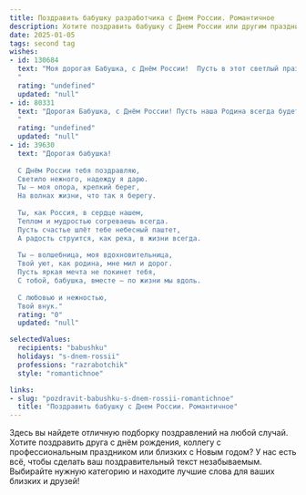 ```yaml
---
title: Поздравить бабушку разработчика с Днем России. Романтичное
description: Хотите поздравить бабушку с Днем России или другим праздником? Наш ИИ создаст незабываемое поздравление, а вы обязательно выделитесь среди других.  
date: 2025-01-05
tags: second tag
wishes:
- id: 130684
  text: "Моя дорогая Бабушка, с Днём России!  Пусть в этот светлый праздник, подобно бескрайним просторам нашей родины, ваша душа будет полна радости и любви, а сердце – спокойствием и умиротворением.  Пусть каждый миг дарит вам моменты счастья, согретые теплом солнечных лучей и нежностью родных сердец.  Я люблю Вас!
  "
  rating: "undefined"
  updated: "null"
- id: 80331
  text: "Дорогая Бабушка, с Днём России! Пусть наша Родина всегда будет для нас символом любви, красоты и надежды.  Желаю тебе, чтобы каждый день был наполнен радостью, теплом и заботой, как твои объятия.  С любовью, твой разработчик.
  "
  rating: "undefined"
  updated: "null"
- id: 39630
  text: "Дорогая бабушка!
  
  С Днём России тебя поздравляю,
  Светило нежного, надежду я дарю.
  Ты — моя опора, крепкий берег,
  На волнах жизни, что так я берегу.
  
  Ты, как Россия, в сердце нашем,
  Теплом и мудростью согреваешь всегда.
  Пусть счастье шлёт тебе небесный паштет,
  А радость струится, как река, в жизни всегда.
  
  Ты — волшебница, моя вдохновительница,
  Твой уют, как родина, мне мил и дорог.
  Пусть яркая мечта не покинет тебя,
  С тобой, бабушка, вместе — по жизни мы вдоль.
  
  С любовью и нежностью,
  Твой внук."
  rating: "0"
  updated: "null"

selectedValues:
  recipients: "babushku"
  holidays: "s-dnem-rossii"
  professions: "razrabotchik"
  style: "romantichnoe"

links:
- slug: "pozdravit-babushku-s-dnem-rossii-romantichnoe"
  title: "Поздравить бабушку с Днем России. Романтичное"
---
```


Здесь вы найдете отличную подборку поздравлений на любой случай. 
Хотите поздравить друга с днём рождения, коллегу с профессиональным праздником или близких с Новым годом? У нас есть всё, чтобы сделать ваш поздравительный текст незабываемым. Выбирайте нужную категорию и находите лучшие слова для ваших близких и друзей!
